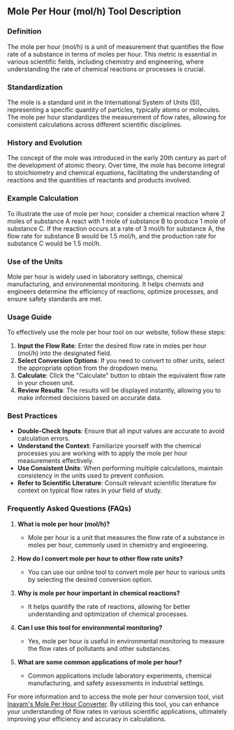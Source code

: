 ## Mole Per Hour (mol/h) Tool Description

### Definition
The mole per hour (mol/h) is a unit of measurement that quantifies the flow rate of a substance in terms of moles per hour. This metric is essential in various scientific fields, including chemistry and engineering, where understanding the rate of chemical reactions or processes is crucial.

### Standardization
The mole is a standard unit in the International System of Units (SI), representing a specific quantity of particles, typically atoms or molecules. The mole per hour standardizes the measurement of flow rates, allowing for consistent calculations across different scientific disciplines.

### History and Evolution
The concept of the mole was introduced in the early 20th century as part of the development of atomic theory. Over time, the mole has become integral to stoichiometry and chemical equations, facilitating the understanding of reactions and the quantities of reactants and products involved.

### Example Calculation
To illustrate the use of mole per hour, consider a chemical reaction where 2 moles of substance A react with 1 mole of substance B to produce 1 mole of substance C. If the reaction occurs at a rate of 3 mol/h for substance A, the flow rate for substance B would be 1.5 mol/h, and the production rate for substance C would be 1.5 mol/h.

### Use of the Units
Mole per hour is widely used in laboratory settings, chemical manufacturing, and environmental monitoring. It helps chemists and engineers determine the efficiency of reactions, optimize processes, and ensure safety standards are met.

### Usage Guide
To effectively use the mole per hour tool on our website, follow these steps:
1. **Input the Flow Rate**: Enter the desired flow rate in moles per hour (mol/h) into the designated field.
2. **Select Conversion Options**: If you need to convert to other units, select the appropriate option from the dropdown menu.
3. **Calculate**: Click the "Calculate" button to obtain the equivalent flow rate in your chosen unit.
4. **Review Results**: The results will be displayed instantly, allowing you to make informed decisions based on accurate data.

### Best Practices
- **Double-Check Inputs**: Ensure that all input values are accurate to avoid calculation errors.
- **Understand the Context**: Familiarize yourself with the chemical processes you are working with to apply the mole per hour measurements effectively.
- **Use Consistent Units**: When performing multiple calculations, maintain consistency in the units used to prevent confusion.
- **Refer to Scientific Literature**: Consult relevant scientific literature for context on typical flow rates in your field of study.

### Frequently Asked Questions (FAQs)

1. **What is mole per hour (mol/h)?**
   - Mole per hour is a unit that measures the flow rate of a substance in moles per hour, commonly used in chemistry and engineering.

2. **How do I convert mole per hour to other flow rate units?**
   - You can use our online tool to convert mole per hour to various units by selecting the desired conversion option.

3. **Why is mole per hour important in chemical reactions?**
   - It helps quantify the rate of reactions, allowing for better understanding and optimization of chemical processes.

4. **Can I use this tool for environmental monitoring?**
   - Yes, mole per hour is useful in environmental monitoring to measure the flow rates of pollutants and other substances.

5. **What are some common applications of mole per hour?**
   - Common applications include laboratory experiments, chemical manufacturing, and safety assessments in industrial settings.

For more information and to access the mole per hour conversion tool, visit [Inayam's Mole Per Hour Converter](https://www.inayam.co/unit-converter/flow_rate_mole). By utilizing this tool, you can enhance your understanding of flow rates in various scientific applications, ultimately improving your efficiency and accuracy in calculations.